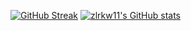 
[![GitHub Streak](https://streak-stats.demolab.com?user=zlrkw11&theme=youtube-dark&border_radius=0&card_width=550&card_height=170)](https://git.io/streak-stats)
[![zlrkw11's GitHub stats](https://github-readme-stats.vercel.app/api?username=zlrkw11)](https://github.com/zlrkw11/github-readme-stats)
